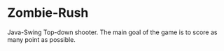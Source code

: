 # Zombie-Rush
Java-Swing Top-down shooter.
The main goal of the game is to score as many point as possible.
